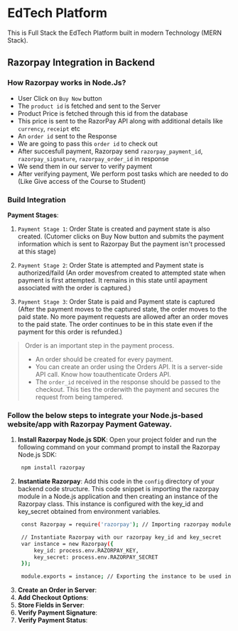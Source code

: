 # EdTech Platform

This is Full Stack the EdTech Platform built in modern Technology (MERN Stack).

## Razorpay Integration in Backend 

### How Razorpay works in Node.Js?

- User Click on `Buy Now` button
- The `product id` is fetched and sent to the Server
- Product Price is fetched through this id from the database
- This price is sent to the RazorPay API along with additional details like `currency`, `receipt` etc
- An `order id` sent to the Response
- We are going to pass this `order id` to check out
- After succesfull payment, Razorpay send `razorpay_payment_id`, `razorpay_signature`, `razorpay_order_id` in response
- We send them in our server to verify payment
- After verifying payment, We perform post tasks which are needed to do (Like Give access of the Course to Student) 

### Build Integration

**Payment Stages**: 

1. `Payment Stage 1`: Order State is created and payment state is also created. (Cutomer clicks on Buy Now button and submits the payment information which is sent to Razorpay But the payment isn't processed at this stage)

2. `Payment Stage 2`: Order State is attempted and Payment state is authorized/faild (An order movesfrom created to attempted state when payment is first attempted. It remains in this state until apayment associated with the order is captured.)
   
3. `Payment Stage 3`: Order State is paid and Payment state is captured (After the payment moves to the captured state, the order moves to the paid state. No more payment requests are allowed after an order moves to the paid state. The order continues to be in this state even if the payment for this order is refunded.)
>Order is an important step in the payment process.
> - An order should be created for every payment.
> - You can create an order using the Orders API. It is a server-side API call. Know how toauthenticate Orders API.
> - The `order_id` received in the response should be passed to the checkout. This ties the orderwith the payment and secures the request from being tampered. 
 
### Follow the below steps to integrate your Node.js-based website/app with Razorpay Payment Gateway.

1. **Install Razorpay Node.js SDK**: Open your project folder and run the following command on your command prompt to install the Razorpay Node.js SDK:
   ```bash
    npm install razorpay
   ```
2. **Instantiate Razorpay**:
   Add this code in the `config` directory of your backend code structure. This code snippet is importing the razorpay module in a Node.js application and then creating an instance of the Razorpay class. This instance is configured with the key_id and key_secret obtained from environment variables.
   ```bash
    const Razorpay = require('razorpay'); // Importing razorpay module

    // Instantiate Razorpay with our razorpay key_id and key_secret
    var instance = new Razorpay({
        key_id: process.env.RAZORPAY_KEY,
        key_secret: process.env.RAZORPAY_SECRET
    });

    module.exports = instance; // Exporting the instance to be used in other files
   ```
3. **Create an Order in Server**:
4. **Add Checkout Options**:
5. **Store Fields in Server**:
6. **Verify Payment Signature**:
7. **Verify Payment Status**:
